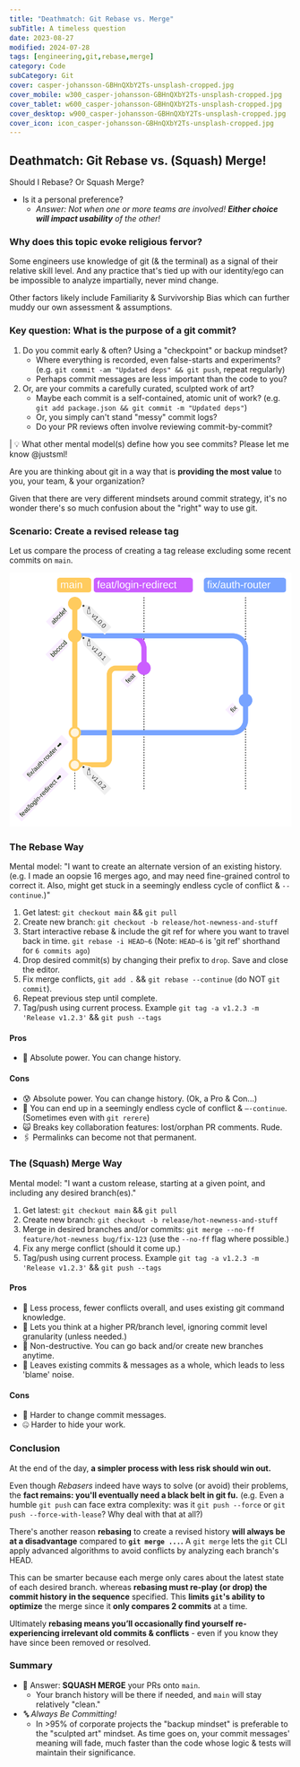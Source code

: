 ```yaml
---
title: "Deathmatch: Git Rebase vs. Merge"
subTitle: A timeless question
date: 2023-08-27
modified: 2024-07-28
tags: [engineering,git,rebase,merge]
category: Code
subCategory: Git
cover: casper-johansson-GBHnQXbY2Ts-unsplash-cropped.jpg
cover_mobile: w300_casper-johansson-GBHnQXbY2Ts-unsplash-cropped.jpg
cover_tablet: w600_casper-johansson-GBHnQXbY2Ts-unsplash-cropped.jpg
cover_desktop: w900_casper-johansson-GBHnQXbY2Ts-unsplash-cropped.jpg
cover_icon: icon_casper-johansson-GBHnQXbY2Ts-unsplash-cropped.jpg
---
```


## Deathmatch: Git Rebase vs. (Squash) Merge!

Should I Rebase? Or Squash Merge?

- Is it a personal preference?
  - _Answer: Not when one or more teams are involved! **Either choice will impact usability** of the other!_

### Why does this topic evoke religious fervor?

Some engineers use knowledge of git (& the terminal) as a signal of their relative skill level. And any practice that's tied up with our identity/ego can be impossible to analyze impartially, never mind change.

Other factors likely include Familiarity & Survivorship Bias which can further muddy our own assessment & assumptions.

<!-- Misplaced belief in the inherent virtue of certain OSS projects' processes. (The Linux Kernel uses rebasing, and if you don't, **_ArE yOu EvEn A rEaL eNgInEeR?!_**) -->

### Key question: What is the purpose of a git commit?

1.  Do you commit early & often? Using a "checkpoint" or backup mindset?
    - Where everything is recorded, even false-starts and experiments? (e.g. `git commit -am "Updated deps" && git push`, repeat regularly)
    - Perhaps commit messages are less important than the code to you?
1.  Or, are your commits a carefully curated, sculpted work of art?
    - Maybe each commit is a self-contained, atomic unit of work? (e.g. `git add package.json && git commit -m "Updated deps"`)
    - Or, you simply can't stand "messy" commit logs?
    - Do your PR reviews often involve reviewing commit-by-commit?

| 💡 What other mental model(s) define how you see commits? Please let me know @justsml!

Are you are thinking about git in a way that is **providing the most value** to you, your team, & your organization?

<!-- What makes sense for an Open Source project like Postgres, or the Linux Kernel, may not be the best choice for you or your team. -->

Given that there are very different mindsets around commit strategy, it's no wonder there's so much confusion about the "right" way to use git.

### Scenario: Create a revised release tag

Let us compare the process of creating a tag release excluding some recent commits on `main`.

![Git Tag Releasing from main with 2 feature branches](./git-branching-with-main-simplified.svg)

### The Rebase Way

Mental model: "I want to create an alternate version of an existing history. (e.g. I made an oopsie 16 merges ago, and may need fine-grained control to correct it. Also, might get stuck in a seemingly endless cycle of conflict & `--continue`.)"

1.  Get latest: `git checkout main` && `git pull`
2.  Create new branch: `git checkout -b release/hot-newness-and-stuff`
3.  Start interactive rebase & include the git ref for where you want to travel back in time. `git rebase -i HEAD~6` (Note: `HEAD~6` is 'git ref' shorthand for `6 commits ago`)
4.  Drop desired commit(s) by changing their prefix to `drop`. Save and close the editor.
5.  Fix merge conflicts, `git add .` && `git rebase --continue` (do NOT `git commit`).
6.  Repeat previous step until complete.
7.  Tag/push using current process. Example `git tag -a v1.2.3 -m 'Release v1.2.3'` && `git push --tags`

#### Pros

- 🔌 Absolute power. You can change history.
  <!-- - 🎭 Practice your Engineering Theater skills. -->

#### Cons

- 😰 Absolute power. You can change history. (Ok, a Pro & Con...)
- 🔂 You can end up in a seemingly endless cycle of conflict & `—-continue`. (Sometimes even with `git rerere`)
- 🙀 Breaks key collaboration features: lost/orphan PR comments. Rude.
- 🖇️ Permalinks can become not that permanent.

### The (Squash) Merge Way

Mental model: "I want a custom release, starting at a given point, and including any desired branch(es)."

1.  Get latest: `git checkout main` && `git pull`
2.  Create new branch: `git checkout -b release/hot-newness-and-stuff`
3.  Merge in desired branches and/or commits: `git merge --no-ff feature/hot-newness bug/fix-123` (use the `--no-ff` flag where possible.)
4.  Fix any merge conflict (should it come up.)
5.  Tag/push using current process. Example `git tag -a v1.2.3 -m 'Release v1.2.3'` && `git push --tags`

#### Pros

- 💪 Less process, fewer conflicts overall, and uses existing git command knowledge.
- 🚀 Lets you think at a higher PR/branch level, ignoring commit level granularity (unless needed.)
- 🦺 Non-destructive. You can go back and/or create new branches anytime.
- 🎥 Leaves existing commits & messages as a whole, which leads to less 'blame' noise.

#### Cons

- 🔏 Harder to change commit messages.
- 🤐 Harder to hide your work.

### Conclusion

At the end of the day, **a simpler process with less risk should win out.**

<!-- **Squash merge** is the clear winner here. It's **simpler** and **less error-prone**. It also **leaves the existing commit history intact**. This is a **huge win** for **collaboration** and **code review**. -->

<!-- Include a diagram of a rebase flow with 2 feature branches -->

Even though _Rebasers_ indeed have ways to solve (or avoid) their problems, the **fact remains: you'll eventually need a black belt in git fu.** (e.g. Even a humble `git push` can face extra complexity: was it `git push --force` or `git push --force-with-lease`? Why deal with that at all?)

There's another reason **rebasing** to create a revised history **will always be at a disadvantage** compared to **`git merge ...`.** A `git merge` lets the `git` CLI apply advanced algorithms to avoid conflicts by analyzing each branch's HEAD.

This can be smarter because each merge only cares about the latest state of each desired branch. whereas **rebasing must re-play (or drop) the commit history in the sequence** specified. This **limits `git`'s ability to optimize** the merge since it **only compares 2 commits** at a time.

Ultimately **rebasing means you’ll occasionally find yourself re-experiencing irrelevant old commits & conflicts** - even if you know they have since been removed or resolved.

### Summary

- 💃 Answer: **SQUASH MERGE** your PRs onto `main`.
  - Your branch history will be there if needed, and `main` will stay relatively "clean."
- _🔤 Always Be Committing!_
  - In >95% of corporate projects the "backup mindset" is preferable to the "sculpted art" mindset. As time goes on, your commit messages' meaning will fade, much faster than the code whose logic & tests will maintain their significance.

<!--
#### Bonus: Releases Tip

Ever need just an individual file or a few folders from a branch? Without the commit history?

- You can use the special "--" separator with `git checkout` to stay in the current branch while copying the specified files:
- `git checkout feature/half-a-feature **--** <folder or file path>`
- Make sure you've committed any changes you want to keep first, as this will overwrite any local changes.
-->
